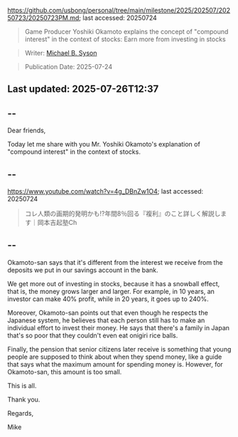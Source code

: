 https://github.com/usbong/personal/tree/main/milestone/2025/202507/20250723/20250723PM.md; last accessed: 20250724

> Game Producer Yoshiki Okamoto explains the concept of "compound interest" in the context of stocks: Earn more from investing in stocks

> Writer: [Michael B. Syson](https://www.linkedin.com/in/michaelsyson/)

> Publication Date: 2025-07-24

## Last updated: 2025-07-26T12:37

## --

Dear friends,

Today let me share with you Mr. Yoshiki Okamoto's explanation of "compound interest" in the context of stocks.

## --

https://www.youtube.com/watch?v=4g_DBnZw1O4; last accessed: 20250724

> コレ人類の画期的発明かも⁉️年間8％回る『複利』のこと詳しく解説します｜岡本吉起塾Ch

## --

Okamoto-san says that it's different from the interest we receive from the deposits we put in our savings account in the bank.

We get more out of investing in stocks, because it has a snowball effect, that is, the money grows larger and larger. For example, in 10 years, an investor can make 40% profit, while in 20 years, it goes up to 240%.

Moreover, Okamoto-san points out that even though he respects the Japanese system, he believes that each person still has to make an individual effort to invest their money. He says that there's a family in Japan that's so poor that they couldn't even eat onigiri rice balls.

Finally, the pension that senior citizens later receive is something that young people are supposed to think about when they spend money, like a guide that says what the maximum amount for spending money is. However, for Okamoto-san, this amount is too small.

This is all.

Thank you.

Regards,

Mike
